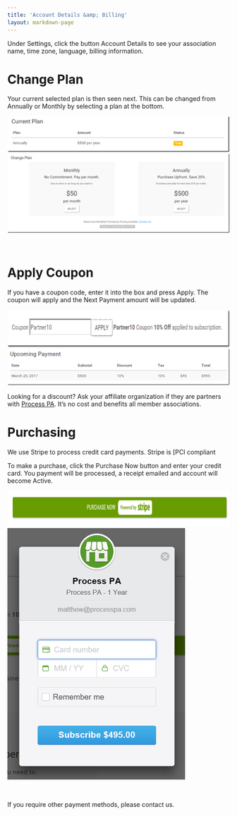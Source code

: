 ```yaml
---
title: 'Account Details &amp; Billing'
layout: markdown-page
---
```

Under Settings, click the button Account Details to see your association name, time zone, language, billing information.

# Change Plan

Your current selected plan is then seen next. This can be changed from Annually or Monthly by selecting a plan at the bottom.

<img class="img-fluid" src="/content/pages/help/account/image.png" />

<img class="img-fluid" src="/content/pages/help/account/image-1.png" />

&nbsp;

# Apply Coupon

If you have a coupon code, enter it into the box and press Apply. The coupon will apply and the Next Payment amount will be updated.

<img class="img-fluid" src="/content/pages/help/account/image-2.png" width="764" height="85" />

<img class="img-fluid" src="/content/pages/help/account/image-3.png" />

Looking for a discount? Ask your affiliate organization if they are partners with <a href="http://processpa.com/" target="_blank">Process PA</a>. It’s no cost and benefits all member associations.

# Purchasing

We use Stripe to process credit card payments. Stripe is [PCI compliant

To make a purchase, click the Purchase Now button and enter your credit card. You payment will be processed, a receipt emailed and account will become Active.

<img class="img-fluid" src="/content/pages/help/account/image-4.png" width="975" height="82" />

<img class="img-fluid" src="/content/pages/help/account/image-5.png" />

&nbsp;

If you require other payment methods, please <a target="_blank">contact us</a>.
